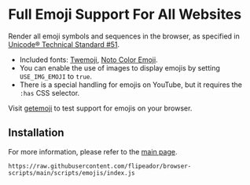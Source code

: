 # Full Emoji Support For All Websites

Render all emoji symbols and sequences in the browser, as specified in [Unicode® Technical Standard #51][uts51].

- Included fonts: [Twemoji][twfnt], [Noto Color Emoji][nefnt].
- You can enable the use of images to display emojis by setting `USE_IMG_EMOJI` to `true`.
- There is a special handling for emojis on YouTube, but it requires the `:has` CSS selector.

Visit [getemoji][ge] to test support for emojis on your browser.

## Installation

For more information, please refer to the [main page](../..).

```
https://raw.githubusercontent.com/flipeador/browser-scripts/main/scripts/emojis/index.js
```

<!-- REFERENCE LINKS -->
[uts51]: https://www.unicode.org/reports/tr51
[twfnt]: https://www.jsdelivr.com/package/npm/twemoji-colr-font
[nefnt]: https://fonts.google.com/noto/specimen/Noto+Color+Emoji
[ge]: https://getemoji.com

